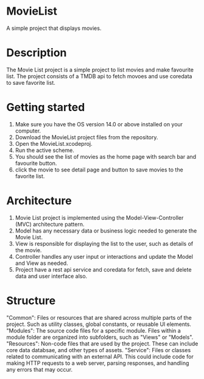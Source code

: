 #  MovieList

A simple project that displays movies.

# Description

The Movie List project is a simple project to list movies and make favourite list. 
The project consists of a TMDB api to fetch movoes and use coredata to save favorite list.

# Getting started

1. Make sure you have the OS version 14.0 or above installed on your computer.
2. Download the MovieList project files from the repository.
3. Open the MovieList.xcodeproj.
4. Run the active scheme.
5. You should see the list of movies as the home page with search bar and favourite button.
6. click the movie to see detail page and button to save movies to the favorite list.

# Architecture

1. Movie List project is implemented using the Model-View-Controller (MVC) architecture pattern.
2. Model has any necessary data or business logic needed to generate the Movie List.
3. View is responsible for displaying the list to the user, such as details of the movie.
4. Controller handles any user input or interactions and update the Model and View as needed.
5. Project have a rest api service and coredata for fetch, save and delete data and user interface also.

# Structure
"Common": Files or resources that are shared across multiple parts of the project. Such as utility classes, global constants, or reusable Ul elements.
"Modules": The source code files for a specific module. Files within a module folder are organized into subfolders, such as "Views" or "Models".
"Resources": Non-code files that are used by the project. These can include core data databsae, and other types of assets.
"Service": Files or classes related to communicating with an external API. This could include code for making HTTP requests to a web server, parsing responses, and handling any errors that may occur.
